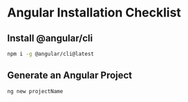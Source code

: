 # Angular Installation Checklist

## Install @angular/cli

```bash
npm i -g @angular/cli@latest
```

## Generate an Angular Project

```bash
ng new projectName 
```
